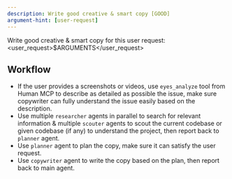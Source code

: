 ```yaml
---
description: Write good creative & smart copy [GOOD]
argument-hint: [user-request]
---
```


Write good creative & smart copy for this user request:
<user_request>$ARGUMENTS</user_request>

## Workflow

- If the user provides a screenshots or videos, use `eyes_analyze` tool from Human MCP to describe as detailed as possible the issue, make sure copywriter can fully understand the issue easily based on the description.
- Use multiple `researcher` agents in parallel to search for relevant information & multiple `scouter` agents to scout the current codebase or given codebase (if any) to understand the project, then report back to `planner` agent.
- Use `planner` agent to plan the copy, make sure it can satisfy the user request.
- Use `copywriter` agent to write the copy based on the plan, then report back to main agent.